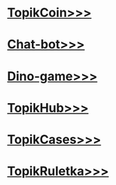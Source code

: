 # [TopikCoin>>>](https://eeeerrrrf3.github.io/cliker/eeeerrrrf3.github.io-main/cdc.html)

# [Chat-bot>>>](https://eeeerrrrf3.github.io/ChatGPT/ChatGPT.v.1.1.4.html)

# [Dino-game>>>](https://eeeerrrrf3.github.io/Dinogame/game.html)

# [TopikHub>>>](https://eeeerrrrf3.github.io/TopikHub/top-100-games.html)

# [TopikCases>>>](https://eeeerrrrf3.github.io/case/cases.html)

# [TopikRuletka>>>](https://eeeerrrrf3.github.io/ruletka/ruletka.html)
